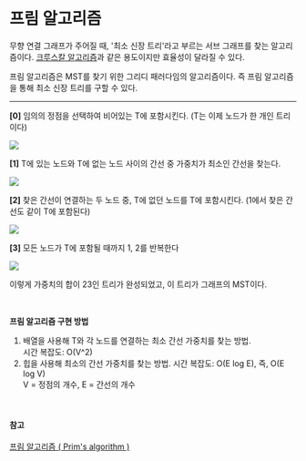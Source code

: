 # 프림 알고리즘

무향 연결 그래프가 주어질 때, '최소 신장 트리'라고 부르는 서브 그래프를 찾는 알고리즘이다. [크루스칼 알고리즘](https://github.com/jimeaning/Today-I-learned/blob/main/Algorithm/KruskalAlgorithm.md)과 같은 용도이지만 효율성이 달라질 수 있다.

프림 알고리즘은 MST를 찾기 위한 그리디 패러다임의 알고리즘이다. 즉 프림 알고리즘을 통해 최소 신장 트리를 구할 수 있다.

---

**[0]** 임의의 정점을 선택하여 비어있는 T에 포함시킨다. (T는 이제 노드가 한 개인 트리이다)  

![](https://velog.velcdn.com/images/jimeaning/post/acc073e0-4383-43dd-9874-ec61d773c957/image.png)

**[1]** T에 있는 노드와 T에 없는 노드 사이의 간선 중 가중치가 최소인 간선을 찾는다.

![](https://velog.velcdn.com/images/jimeaning/post/d822284c-7706-4070-8fe0-fc7c13c438b1/image.png)

**[2]** 찾은 간선이 연결하는 두 노드 중, T에 없던 노드를 T에 포함시킨다. (1에서 찾은 간선도 같이 T에 포함된다)  

![](https://velog.velcdn.com/images/jimeaning/post/52a47629-723a-4ca6-b9d4-162396bac58e/image.png)


**[3]** 모든 노드가 T에 포함될 때까지 1, 2를 반복한다

![](https://velog.velcdn.com/images/jimeaning/post/a0242aea-217b-47d1-91a1-2781b24e152a/image.png)

이렇게 가중치의 합이 23인 트리가 완성되었고, 이 트리가 그래프의 MST이다.

<br>

**프림 알고리즘 구현 방법**  
1. 배열을 사용해 T와 각 노드를 연결하는 최소 간선 가중치를 찾는 방법.  
   시간 복잡도: O(V^2)
2. 힙을 사용해 최소의 간선 가중치를 찾는 방법.
   시간 복잡도: O(E log E), 즉, O(E log V)  
   V = 정점의 개수, E = 간선의 개수

<br>

#### 참고
[프림 알고리즘 ( Prim's algorithm )](https://www.weeklyps.com/entry/%ED%94%84%EB%A6%BC-%EC%95%8C%EA%B3%A0%EB%A6%AC%EC%A6%98-Prims-algorithm)